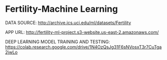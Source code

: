 # Fertility-Machine Learning

DATA SOURCE: http://archive.ics.uci.edu/ml/datasets/Fertility

APP URL: http://fertility-ml-project.s3-website.us-east-2.amazonaws.com/

DEEP LEARNING MODEL TRAINING AND TESTING: https://colab.research.google.com/drive/1N4OzQsJg31F6sNVosxT3r7CuTga2jwLo
